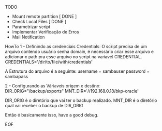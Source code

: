TODO 
  - Mount remote partition [ DONE ] 
  - Check Local Files      [ DONE ] 
  - Parametrizar script
  - Implementar Verificação de Erros 
  - Mail Notification

HowTo
1 - Definindo as credenciais Credentials:
O script precisa de um arquivo contendo usuário senha domain, é necessário criar esse arquivo e adicionar o path pra esse arquivo no script na variavel CREDENTIAL. 
CREDENTIALS='/dir/to/file/with/credentials'

A Estrutura do arquivo é a seguinte:
username = sambauser
password = sambapass 

2 - Configurando as Váriaveis origem e destino:
DIR_ORIG="/backup/exports"
MNT_DIR='//192.168.0.18/bkp-oracle'

DIR_ORIG é o diretório que vai ter o backup realizado.
MNT_DIR é o diretório qual vai receber o backup de DIR_ORIG

Então é basicamente isso, have a good debug. 

EOF
